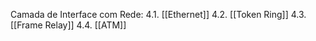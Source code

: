 Camada de Interface com Rede:
	4.1. [[Ethernet]]
	4.2. [[Token Ring]] 
	4.3. [[Frame Relay]] 
	4.4. [[ATM]]
